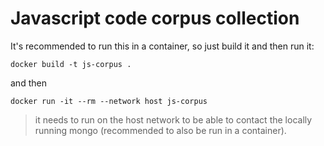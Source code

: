 # Javascript code corpus collection

It's recommended to run this in a container, so just build it and then run it:

```
docker build -t js-corpus .
```

and then

```
docker run -it --rm --network host js-corpus
```

> it needs to run on the host network to be able to contact the locally running mongo (recommended to also be run in a container).

